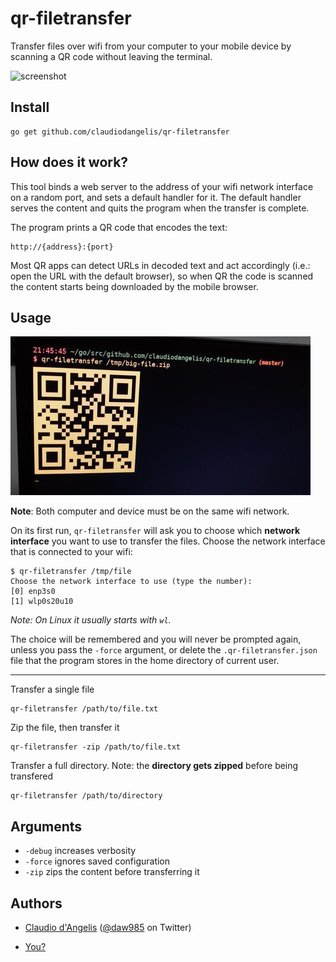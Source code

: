 # qr-filetransfer

Transfer files over wifi from your computer to your mobile device by scanning a QR code without leaving the terminal.

![screenshot](demo.gif)

## Install

```
go get github.com/claudiodangelis/qr-filetransfer
```

## How does it work?

This tool binds a web server to the address of your wifi network interface on a random port, and sets a default handler for it. The default handler serves the content and quits the program when the transfer is complete.

The program prints a QR code that encodes the text:

```
http://{address}:{port}
```

Most QR apps can detect URLs in decoded text and act accordingly (i.e.: open the URL with the default browser), so when QR the code is scanned the content starts being downloaded by the mobile browser.

## Usage
![Screenshot](screenshot.jpg)


**Note**: Both computer and device must be on the same wifi network.

On its first run, `qr-filetransfer` will ask you to choose which **network interface** you want to use to transfer the files. Choose the network interface that is connected to your wifi:

```
$ qr-filetransfer /tmp/file
Choose the network interface to use (type the number):
[0] enp3s0
[1] wlp0s20u10
```

_Note: On Linux it usually starts with `wl`._

The choice will be remembered and you will never be prompted again, unless you pass the `-force` argument, or delete the `.qr-filetransfer.json` file that the program stores in the home directory of current user.



---


Transfer a single file

```
qr-filetransfer /path/to/file.txt
```

Zip the file, then transfer it

```
qr-filetransfer -zip /path/to/file.txt
```

Transfer a full directory. Note: the **directory gets zipped** before being transfered

```
qr-filetransfer /path/to/directory
```


## Arguments

- `-debug` increases verbosity
- `-force` ignores saved configuration
- `-zip` zips the content before transferring it


## Authors

- [Claudio d'Angelis](claudiodangelis@gmail.com) ([@daw985](https://twitter.com/daw985) on Twitter)

- [You?](https://github.com/claudiodangelis/qr-filetransfer/fork)
